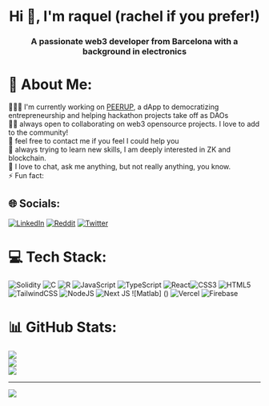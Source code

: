 <h1 align="center">Hi 👋, I'm raquel (rachel if you prefer!)</h1>
<h3 align="center">A passionate web3 developer from Barcelona with a background in electronics</h3>

# 💫 About Me:
 👩🏻‍💻 I'm currently working on [PEERUP]( https://github.com/PEERWORK ), a dApp to democratizing entrepreneurship and helping hackathon projects take off as DAOs<br> 👯‍♀️ always open to collaborating on web3 opensource projects. I love to add to the community!<br> 🤝 feel free to contact me if you feel I could help you<br> 🧠 always trying to learn new skills, I am deeply interested in ZK and blockchain. <br> 💬 I love to chat, ask me anything, but not really anything, you know. <br> ⚡️ Fun fact: 


## 🌐 Socials:
[![LinkedIn](https://img.shields.io/badge/LinkedIn-%230077B5.svg?logo=linkedin&logoColor=white)](https://linkedin.com/in/https://www.linkedin.com/in/raquel-carrasco-gonzalez/) [![Reddit](https://img.shields.io/badge/Reddit-%23FF4500.svg?logo=Reddit&logoColor=white)](https://reddit.com/user/raigal-r) [![Twitter](https://img.shields.io/badge/Twitter-%231DA1F2.svg?logo=Twitter&logoColor=white)](https://twitter.com/@rraigal_) 

# 💻 Tech Stack:
![Solidity](https://img.shields.io/badge/Solidity-%23363636.svg?style=for-the-badge&logo=solidity&logoColor=white) ![C](https://img.shields.io/badge/c-%2300599C.svg?style=for-the-badge&logo=c&logoColor=white) ![R](https://img.shields.io/badge/r-%23276DC3.svg?style=for-the-badge&logo=r&logoColor=white) ![JavaScript](https://img.shields.io/badge/javascript-%23323330.svg?style=for-the-badge&logo=javascript&logoColor=%23F7DF1E) ![TypeScript](https://img.shields.io/badge/typescript-%23007ACC.svg?style=for-the-badge&logo=typescript&logoColor=white) ![React](https://img.shields.io/badge/react-%2320232a.svg?style=for-the-badge&logo=react&logoColor=%2361DAFB)![CSS3](https://img.shields.io/badge/css3-%231572B6.svg?style=for-the-badge&logo=css3&logoColor=white) ![HTML5](https://img.shields.io/badge/html5-%23E34F26.svg?style=for-the-badge&logo=html5&logoColor=white)![TailwindCSS](https://img.shields.io/badge/tailwindcss-%2338B2AC.svg?style=for-the-badge&logo=tailwind-css&logoColor=white) ![NodeJS](https://img.shields.io/badge/node.js-6DA55F?style=for-the-badge&logo=node.js&logoColor=white) ![Next JS](https://img.shields.io/badge/Next-black?style=for-the-badge&logo=next.js&logoColor=white) ![Matlab] ()
![Vercel](https://img.shields.io/badge/vercel-%23000000.svg?style=for-the-badge&logo=vercel&logoColor=white) ![Firebase](https://img.shields.io/badge/firebase-%23039BE5.svg?style=for-the-badge&logo=firebase)

# 📊 GitHub Stats:
![](https://github-readme-streak-stats.herokuapp.com/?user=raigal-r&theme=dark&hide_border=false)<br/>
![](https://github-readme-stats.vercel.app/api?username=raigal-r&theme=dark&hide_border=false&include_all_commits=false&count_private=true)<br/>
![](https://github-readme-stats.vercel.app/api/top-langs/?username=raigal-r&theme=dark&hide_border=false&include_all_commits=false&count_private=true&layout=compact)

---
[![](https://visitcount.itsvg.in/api?id=raigal-r&icon=6&color=6)](https://visitcount.itsvg.in)

<!-- Proudly created with GPRM ( https://gprm.itsvg.in ) -->
